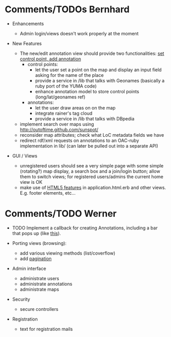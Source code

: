 # Comments/TODOs Bernhard 

* Enhancements
    - Admin login/views doesn't work properly at the moment

* New Features
    - The new/edit annotation view should provide two functionalities: [set control point, add annotation](http://dme.ait.ac.at/annotation/yuma_map_demo_full.htm)
        - control points:
            - let the user set a point on the map and display an input field asking for the name of the place
            - provide a service in /lib that talks with Geonames (basically a ruby port of the YUMA code)
            - enhance annotation model to store control points (long/lat/geonames ref)
        - annotations:
            - let the user draw areas on on the map
            - integrate rainer's tag cloud
            - provide a service in /lib that talks with DBpedia
    - implement search over maps using http://outoftime.github.com/sunspot/
    - reconsider map attributes; check what LoC metadata fields we have
    - redirect rdf/xml requests on annotations to an OAC-ruby implementation in lib/ (can later be pulled out into a separate API)

* GUI / Views
    - unregistered users should see a very simple page with some simple (rotating?) map display, a search box and a join/login button; allow them to switch views; for registered users/admins the current home view is OK
    - make use of [HTML5 features](http://html5boilerplate.com/) in application.html.erb and other views. E.g. footer elements, etc...
    
        
# Comments/TODO Werner

- TODO Implement a callback for creating Annotations, including a bar that pops up (like [this](http://spyrestudios.com/how-to-create-a-cute-popup-bar-with-html5-css3-and-jquery/)).

- Porting views (browsing):
  - add various viewing methods (list/coverflow)
  - add [pagination](https://github.com/mislav/will_paginate)

- Admin interface
  - administrate users
  - administrate annotations
  - administrate maps

- Security
  - secure controllers

- Registration
  - text for registration mails